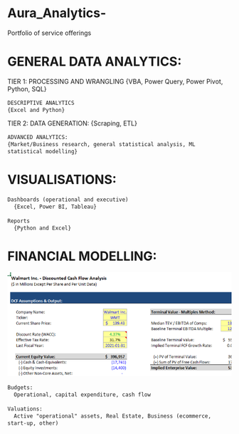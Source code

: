 # Aura_Analytics-
Portfolio of service offerings



# GENERAL DATA ANALYTICS: 

  TIER 1: 
    PROCESSING AND WRANGLING
    {VBA, Power Query, Power Pivot, Python, SQL}
    
    DESCRIPTIVE ANALYTICS
    {Excel and Python}
    
  TIER 2: 
    DATA GENERATION:
    {Scraping, ETL}
    
    ADVANCED ANALYTICS: 
    {Market/Business research, general statistical analysis, ML statistical modelling}
    
  # VISUALISATIONS: 
 
    Dashboards (operational and executive)
      {Excel, Power BI, Tableau}
  
    Reports 
      {Python and Excel}
  
  # FINANCIAL MODELLING: 
  
  ![](/images/Capture.PNG)
  
    Budgets:  
      Operational, capital expenditure, cash flow 
    
    Valuations: 
      Active "operational" assets, Real Estate, Business (ecommerce, start-up, other) 
      
